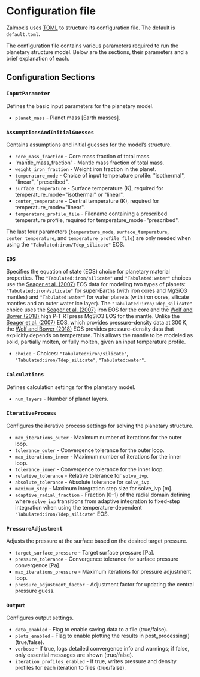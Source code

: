 # Configuration file

Zalmoxis uses [TOML](https://toml.io/en/) to structure its configuration file. The default is `default.toml`.

The configuration file contains various parameters required to run the planetary structure model. Below are the sections, their parameters and a brief explanation of each. 

## Configuration Sections

### `InputParameter`  
Defines the basic input parameters for the planetary model.  

- `planet_mass` - Planet mass [Earth masses].

### `AssumptionsAndInitialGuesses`
Contains assumptions and initial guesses for the model’s structure.  

- `core_mass_fraction` - Core mass fraction of total mass.
- 'mantle_mass_fraction' - Mantle mass fraction of total mass.
- `weight_iron_fraction` - Weight iron fraction in the planet.
- `temperature_mode` - Choice of input temperature profile: "isothermal", "linear", "prescribed".
- `surface_temperature` - Surface temperature (K), required for temperature_mode="isothermal" or "linear".
- `center_temperature` - Central temperature (K), required for temperature_mode="linear".
- `temperature_profile_file` - Filename containing a prescribed temperature profile, required for temperature_mode="prescribed".

The last four parameters (`temperature_mode`, `surface_temperature`, `center_temperature`, and `temperature_profile_file`) are only needed when using the `"Tabulated:iron/Tdep_silicate"` EOS.

### `EOS`  
Specifies the equation of state (EOS) choice for planetary material properties. The `"Tabulated:iron/silicate"` and `"Tabulated:water"` choices use the [Seager et al. (2007)](https://iopscience.iop.org/article/10.1086/521346) EOS data for modeling two types of planets: `"Tabulated:iron/silicate"` for super-Earths (with iron cores and MgSiO3 mantles) and `"Tabulated:water"` for water planets (with iron cores, silicate mantles and an outer water ice layer). The `"Tabulated:iron/Tdep_silicate"` choice uses the [Seager et al. (2007)](https://iopscience.iop.org/article/10.1086/521346) iron EOS for the core and the [Wolf and Bower (2018)](https://www.sciencedirect.com/science/article/pii/S0031920117301449) high P-T RTpress MgSiO3 EOS for the mantle. Unlike the [Seager et al. (2007)](https://iopscience.iop.org/article/10.1086/521346) EOS, which provides pressure–density data at 300 K, the [Wolf and Bower (2018)](https://www.sciencedirect.com/science/article/pii/S0031920117301449) EOS provides pressure–density data that explicitly depends on temperature. This allows the mantle to be modeled as solid, partially molten, or fully molten, given an input temperature profile.

- `choice` - Choices: `"Tabulated:iron/silicate"`, `"Tabulated:iron/Tdep_silicate"`, `"Tabulated:water"`.

### `Calculations`
Defines calculation settings for the planetary model.  

- `num_layers` - Number of planet layers.

### `IterativeProcess`
Configures the iterative process settings for solving the planetary structure.  

- `max_iterations_outer` - Maximum number of iterations for the outer loop.
- `tolerance_outer` - Convergence tolerance for the outer loop.
- `max_iterations_inner` - Maximum number of iterations for the inner loop.
- `tolerance_inner` - Convergence tolerance for the inner loop.
- `relative_tolerance` - Relative tolerance for `solve_ivp`.
- `absolute_tolerance` - Absolute tolerance for `solve_ivp`.
- `maximum_step` - Maximum integration step size for solve_ivp [m].
- `adaptive_radial_fraction` - Fraction (0–1) of the radial domain defining where `solve_ivp` transitions from adaptive integration to fixed-step integration when using the temperature-dependent `"Tabulated:iron/Tdep_silicate"` EOS.

### `PressureAdjustment` 
Adjusts the pressure at the surface based on the desired target pressure.  

- `target_surface_pressure` - Target surface pressure [Pa].
- `pressure_tolerance` - Convergence tolerance for surface pressure convergence [Pa].
- `max_iterations_pressure` - Maximum iterations for pressure adjustment loop.
- `pressure_adjustment_factor` - Adjustment factor for updating the central pressure guess.

### `Output` 
Configures output settings.  

- `data_enabled` - Flag to enable saving data to a file (true/false).
- `plots_enabled` - Flag to enable plotting the results in post_processing() (true/false).
- `verbose` - If true, logs detailed convergence info and warnings; if false, only essential messages are shown (true/false).
- `iteration_profiles_enabled` - If true, writes pressure and density profiles for each iteration to files (true/false).